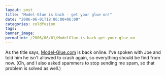 ```yaml
---
layout: post
title: "Model-Glue is back - get your glue on!"
date: "2006-06-01T18:06:00+06:00"
categories: coldfusion 
tags: 
banner_image: 
permalink: /2006/06/01/ModelGlue-is-back-get-your-glue-on
---
```


As the title says, <a href="http://www.model-glue.com">Model-Glue.com</a> is back online. I've spoken with Joe and told him he isn't allowed to crash again, so everything should be find from now. (Oh, and I also asked spammers to stop sending me spam, so that problem is solved as well.)